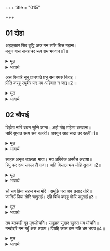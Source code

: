 +++
title = "015"

+++


## 01 दोहा
अहङ्कार सिव बुद्धि अज मन ससि चित्त महान।  
मनुज बास सचराचर रूप राम भगवान॥1॥  

<details><summary>मूल</summary>

अहङ्कार सिव बुद्धि अज मन ससि चित्त महान।  
मनुज बास सचराचर रूप राम भगवान॥1॥  
</details>

<details><summary>भावार्थ</summary>

 शिव जिनका अहङ्कार हैं, ब्रह्मा बुद्धि हैं, चन्द्रमा मन हैं और महान (विष्णु) ही चित्त हैं। उन्हीं चराचर रूप भगवान श्री रामजी ने मनुष्य रूप में निवास किया है॥1॥  
</details>

अस बिचारि सुनु प्रानपति प्रभु सन बयरु बिहाइ।  
प्रीति करहु रघुबीर पद मम अहिवात न जाइ॥2॥  

<details><summary>मूल</summary>

अस बिचारि सुनु प्रानपति प्रभु सन बयरु बिहाइ।  
प्रीति करहु रघुबीर पद मम अहिवात न जाइ॥2॥  
</details>

<details><summary>भावार्थ</summary>

 हे प्राणपति सुनिए, ऐसा विचार कर प्रभु से वैर छोडकर श्री रघुवीर के चरणों में प्रेम कीजिए, जिससे मेरा सुहाग न जाए॥2॥  
</details>





## 02 चौपाई
बिहँसा नारि बचन सुनि काना। अहो मोह महिमा बलवाना॥  
नारि सुभाउ सत्य सब कहहीं। अवगुन आठ सदा उर रहहीं॥1॥  

<details><summary>मूल</summary>

बिहँसा नारि बचन सुनि काना। अहो मोह महिमा बलवाना॥  
नारि सुभाउ सत्य सब कहहीं। अवगुन आठ सदा उर रहहीं॥1॥  
</details>

<details><summary>भावार्थ</summary>

 पत्नी के वचन कानों से सुनकर रावण खूब हँसा (और बोला-) अहो! मोह (अज्ञान) की महिमा बडी बलवान्‌ है। स्त्री का स्वभाव सब सत्य ही कहते हैं कि उसके हृदय में आठ अवगुण सदा रहते हैं-॥1॥  
</details>

साहस अनृत चपलता माया। भय अबिबेक असौच अदाया॥  
रिपु कर रूप सकल तैं गावा। अति बिसाल भय मोहि सुनावा॥2॥  

<details><summary>मूल</summary>

साहस अनृत चपलता माया। भय अबिबेक असौच अदाया॥  
रिपु कर रूप सकल तैं गावा। अति बिसाल भय मोहि सुनावा॥2॥  
</details>

<details><summary>भावार्थ</summary>

 साहस, झूठ, चञ्चलता, माया (छल), भय (डरपोकपन) अविवेक (मूर्खता), अपवित्रता और निर्दयता। तूने शत्रु का समग्र (विराट) रूप गाया और मुझे उसका बडा भारी भय सुनाया॥2॥  
</details>

सो सब प्रिया सहज बस मोरें। समुझि परा अब प्रसाद तोरें॥  
जानिउँ प्रिया तोरि चतुराई। एहि बिधि कहहु मोरि प्रभुताई॥3॥  

<details><summary>मूल</summary>

सो सब प्रिया सहज बस मोरें। समुझि परा अब प्रसाद तोरें॥  
जानिउँ प्रिया तोरि चतुराई। एहि बिधि कहहु मोरि प्रभुताई॥3॥  
</details>

<details><summary>भावार्थ</summary>

 हे प्रिये! वह सब (यह चराचर विश्व तो) स्वभाव से ही मेरे वश में है। तेरी कृपा से मुझे यह अब समझ पडा। हे प्रिये! तेरी चतुराई मैं जान गया। तू इस प्रकार (इसी बहाने) मेरी प्रभुता का बखान कर रही है॥3॥  
</details>

तव बतकही गूढ मृगलोचनि। समुझत सुखद सुनत भय मोचनि॥  
मन्दोदरि मन महुँ अस ठयऊ। पियहि काल बस मति भ्रम भयउ॥4॥  

<details><summary>मूल</summary>

तव बतकही गूढ मृगलोचनि। समुझत सुखद सुनत भय मोचनि॥  
मन्दोदरि मन महुँ अस ठयऊ। पियहि काल बस मति भ्रम भयउ॥4॥  
</details>

<details><summary>भावार्थ</summary>

 हे मृगनयनी! तेरी बातें बडी गूढ (रहस्यभरी) हैं, समझने पर सुख देने वाली और सुनने से भय छुडाने वाली हैं। मन्दोदरी ने मन में ऐसा निश्चय कर लिया कि पति को कालवश मतिभ्रम हो गया है॥4॥  
</details>

